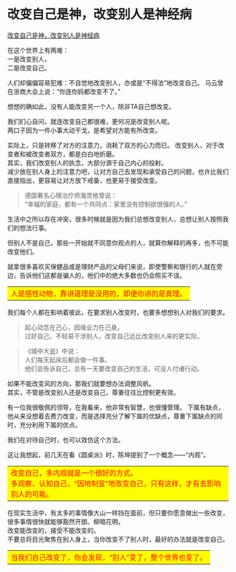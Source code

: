 # 改变自己是神，改变别人是神经病

[改变自己是神，改变别人是神经病](https://mp.weixin.qq.com/s/ceQ7ztKDu3WlGGUACOk3ow)

在这个世界上有两难：<br/>
一是改变别人，<br/>
二是改变自己。<br/>

人们却偏偏容易犯难：不自觉地改变别人，亦或是“不得法”地改变自己。
马云曾在浙商大会上说：“你连你妈都改变不了。”

想想的确如此，没有人能改变另一个人，除非TA自己想改变。

我们扪心自问，就连改变自己都很难，更何况是改变别人呢。<br/>
两口子因为一件小事大动干戈，是希望对方能有所改变。

实际上，只是转移了对方的注意力，消耗了双方的心力而已。
改变别人，对于改变者和被改变者双方，都是白白地折磨。<br/>
其实，我们改变别人的执念，大部分源于自己内心的投射。<br/>
减少放在别人身上的注意力吧，让对方自己去发现和承受自己的问题，也许比我们直接指出，更容易让对方放下戒备，也更易于接受改变。

> 德国著名心理治疗师海灵格曾说：<br/>
“幸福的家庭，都有一个共同点：家里没有控制欲很强的人。”

生活中之所以存在冲突，很多时候就是因为我们总想改变别人，总想让别人按照我们的想法行事。

但别人不是自己，那些一开始就不同意你观点的人，就算你解释的再多，也不可能改变他们。

就拿很多喜欢买保健品或是理财产品的父母们来说，即使警察和银行的人就在旁边，告诉他们这都是骗人的，他们中的绝大多数也仍会照买不误。

<table><tr><td  bgcolor=yellow><font color=red>人是感性动物，靠讲道理是没用的，即便你讲的是真理。</font></td></tr></table>

我们每个人都在影响着彼此，在要求别人改变时，也要多想想别人对我们的要求。

> 起心动念在己心，因缘业力在己身。<br/>
过好自己，不轻易干涉别人，改变自己远比改变别人来的更实际。

> 《城中大盗》中说：<br/>
人们每天起床后都会做一件事。<br/>
他们会告诉自己，总有一天要改变自己的生活，可没人付诸行动。

如果不能改变风的方向，那我们就要想办法调整风帆。<br/>
其实，不管是改变别人还是改变自己，尊重往往比控制更有效。

有一位我很敬佩的领导，在我看来，他非常有智慧，也很懂管理。
下属有缺点，他从来没想着去费力改变，而是选择充分了解下属的优缺点，尊重下属缺点的同时，充分利用下属的优点。

我们在对待自己时，也可以效仿这个方法。

这让我想起，前几天在看《圆桌派》时，陈坤提到了一个概念——“内观”。

<table><tr><td bgcolor=yellow><font  color=red>改变自己，多内观就是一个很好的方式。<br>
多观察、认知自己，“因地制宜”地改变自己，只有这样，才有去影响别人的可能。</font>
</td></tr></table>
在现实生活中，有太多的事情像大山一样挡在面前，但只要你愿意做出一些改变，很多事情很快就能够豁然开朗、柳暗花明。<br/>
改变能改变的，接受不能改变的。<br/>
不要总将目光聚焦在别人身上，当你改变不了别人时，最好的办法就是改变自己。
<table><tr><td bgcolor=yellow><font  color=red>当我们自己改变了，你会发现，“别人”变了，整个世界也变了。</font>
</td></tr></table>


